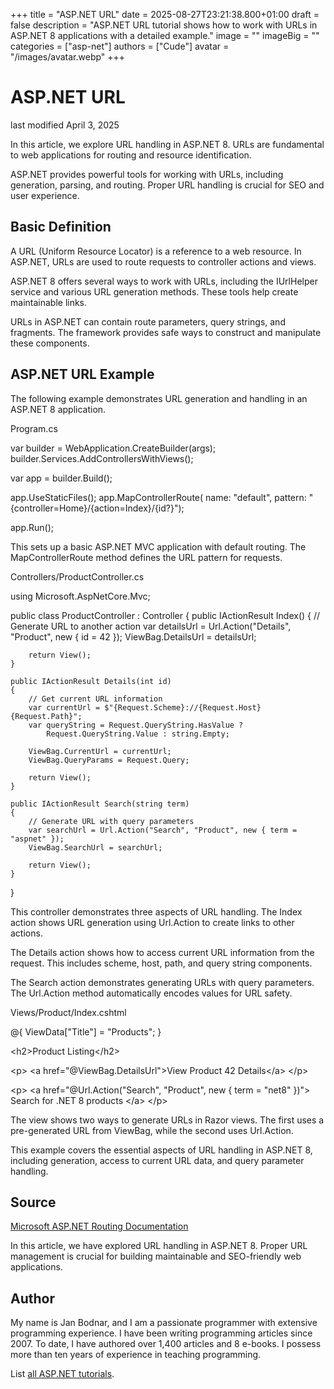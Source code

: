 +++
title = "ASP.NET URL"
date = 2025-08-27T23:21:38.800+01:00
draft = false
description = "ASP.NET URL tutorial shows how to work with URLs in ASP.NET 8 applications with a detailed example."
image = ""
imageBig = ""
categories = ["asp-net"]
authors = ["Cude"]
avatar = "/images/avatar.webp"
+++

# ASP.NET URL

last modified April 3, 2025

In this article, we explore URL handling in ASP.NET 8. URLs are fundamental to
web applications for routing and resource identification.

ASP.NET provides powerful tools for working with URLs, including generation,
parsing, and routing. Proper URL handling is crucial for SEO and user experience.

## Basic Definition

A URL (Uniform Resource Locator) is a reference to a web resource. In ASP.NET,
URLs are used to route requests to controller actions and views.

ASP.NET 8 offers several ways to work with URLs, including the IUrlHelper service
and various URL generation methods. These tools help create maintainable links.

URLs in ASP.NET can contain route parameters, query strings, and fragments. The
framework provides safe ways to construct and manipulate these components.

## ASP.NET URL Example

The following example demonstrates URL generation and handling in an ASP.NET 8
application.

Program.cs
  

var builder = WebApplication.CreateBuilder(args);
builder.Services.AddControllersWithViews();

var app = builder.Build();

app.UseStaticFiles();
app.MapControllerRoute(
    name: "default",
    pattern: "{controller=Home}/{action=Index}/{id?}");

app.Run();

This sets up a basic ASP.NET MVC application with default routing. The
MapControllerRoute method defines the URL pattern for requests.

Controllers/ProductController.cs
  

using Microsoft.AspNetCore.Mvc;

public class ProductController : Controller
{
    public IActionResult Index()
    {
        // Generate URL to another action
        var detailsUrl = Url.Action("Details", "Product", new { id = 42 });
        ViewBag.DetailsUrl = detailsUrl;
        
        return View();
    }

    public IActionResult Details(int id)
    {
        // Get current URL information
        var currentUrl = $"{Request.Scheme}://{Request.Host}{Request.Path}";
        var queryString = Request.QueryString.HasValue ? 
            Request.QueryString.Value : string.Empty;

        ViewBag.CurrentUrl = currentUrl;
        ViewBag.QueryParams = Request.Query;
        
        return View();
    }

    public IActionResult Search(string term)
    {
        // Generate URL with query parameters
        var searchUrl = Url.Action("Search", "Product", new { term = "aspnet" });
        ViewBag.SearchUrl = searchUrl;
        
        return View();
    }
}

This controller demonstrates three aspects of URL handling. The Index action
shows URL generation using Url.Action to create links to other actions.

The Details action shows how to access current URL information from the request.
This includes scheme, host, path, and query string components.

The Search action demonstrates generating URLs with query parameters. The
Url.Action method automatically encodes values for URL safety.

Views/Product/Index.cshtml
  

@{
    ViewData["Title"] = "Products";
}

&lt;h2&gt;Product Listing&lt;/h2&gt;

&lt;p&gt;
    &lt;a href="@ViewBag.DetailsUrl"&gt;View Product 42 Details&lt;/a&gt;
&lt;/p&gt;

&lt;p&gt;
    &lt;a href="@Url.Action("Search", "Product", new { term = "net8" })"&gt;
        Search for .NET 8 products
    &lt;/a&gt;
&lt;/p&gt;

The view shows two ways to generate URLs in Razor views. The first uses a
pre-generated URL from ViewBag, while the second uses Url.Action.

This example covers the essential aspects of URL handling in ASP.NET 8,
including generation, access to current URL data, and query parameter handling.

## Source

[Microsoft ASP.NET Routing Documentation](https://learn.microsoft.com/en-us/aspnet/core/mvc/controllers/routing?view=aspnetcore-8.0)

In this article, we have explored URL handling in ASP.NET 8. Proper URL
management is crucial for building maintainable and SEO-friendly web applications.

## Author

My name is Jan Bodnar, and I am a passionate programmer with extensive
programming experience. I have been writing programming articles since 2007.
To date, I have authored over 1,400 articles and 8 e-books. I possess more
than ten years of experience in teaching programming.

List [all ASP.NET tutorials](/all/#asp-net).